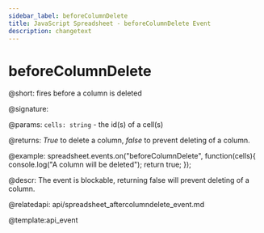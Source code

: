 ```yaml
---
sidebar_label: beforeColumnDelete
title: JavaScript Spreadsheet - beforeColumnDelete Event
description: changetext
---
```


# beforeColumnDelete

@short: fires before a column is deleted

@signature:

@params:
`cells: string` - the id(s) of a cell(s)

@returns:
*True* to delete a column, *false* to prevent deleting of a column.

@example:
spreadsheet.events.on("beforeColumnDelete", function(cells){
	console.log("A column will be deleted");
    return true;
});

@descr:
The event is blockable, returning false will prevent deleting of a column.

@relatedapi:
api/spreadsheet_aftercolumndelete_event.md

@template:api_event